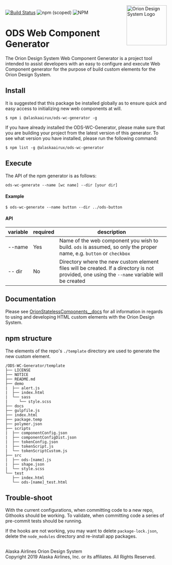 <img src="https://resource.alaskaair.net/-/media/2C1969F8FB244C919205CD48429C13AC" alt="Orion Design System Logo" title="Be the change you want to see" width="125" align="right" />

[![Build Status](https://travis-ci.org/AlaskaAirlines/ODS-WC-Generator.svg?branch=master)](https://travis-ci.org/AlaskaAirlines/ODS-WC-Generator)
![npm (scoped)](https://img.shields.io/npm/v/@alaskaairux/ods-wc-generator.svg?color=orange)
![NPM](https://img.shields.io/npm/l/@alaskaairux/ods-wc-generator.svg?color=blue)

# ODS Web Component Generator

The Orion Design System Web Component Generator is a project tool intended to assist developers with an easy to configure and execute Web Component generator for the purpose of build custom elements for the Orion Design System.

## Install

It is suggested that this package be installed globally as to ensure quick and easy access to initializing new web components at will.

```shell
$ npm i @alaskaairux/ods-wc-generator -g
```

If you have already installed the ODS-WC-Generator, please make sure that you are building your project from the latest version of this generator. To see what version you have installed, please run the following command:

```shell
$ npm list -g @alaskaairux/ods-wc-generator
```

## Execute

The API of the npm generator is as follows:

```
ods-wc-generate --name [wc name] --dir [your dir]
```

#### Example

```shell
$ ods-wc-generate --name button --dir ../ods-button
```

#### API


| variable | required | description |
|----|----|----|
| --name | Yes | Name of the web component you wish to build. `ods` is assumed, so only the proper name, e.g. `button` or `checkbox` |
| -- dir | No | Directory where the new custom element files will be created. If a directory is not provided, one using the `--name` variable will be created |


## Documentation

Please see [OrionStatelessComponents__docs](https://github.com/AlaskaAirlines/OrionStatelessComponents__docs) for all information in regards to using and developing HTML custom elements with the Orion Design System.

## npm structure

The elements of the repo's `./template` directory are used to generate the new custom element.

```
/ODS-WC-Generator/template
├── LICENSE
├── NOTICE
├── README.md
├── demo
|  ├── alert.js
|  ├── index.html
|  └── sass
|     └── style.scss
├── docs
├── gulpfile.js
├── index.html
├── package.temp
├── polymer.json
├── scripts
|  ├── componentConfig.json
|  ├── componentConfigDist.json
|  ├── tokenConfig.json
|  ├── tokenScript.js
|  └── tokenScriptCustom.js
├── src
|  ├── ods-[name].js
|  ├── shape.json
|  └── style.scss
└── test
   ├── index.html
   └── ods-[name]_test.html
```

## Trouble-shoot

With the current configurations, when committing code to a new repo, Githooks should be working. To validate, when committing code a series of pre-commit tests should be running.

If the hooks are not working, you may want to delete `package-lock.json`, delete the `node_modules` directory and re-install app packages.

##

Alaska Airlines Orion Design System<br>
Copyright 2019 Alaska Airlines, Inc. or its affiliates. All Rights Reserved.
